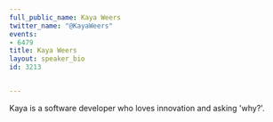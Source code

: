 ---
full_public_name: Kaya Weers
twitter_name: "@KayaWeers"
events:
- 6479
title: Kaya Weers
layout: speaker_bio
id: 3213

---
Kaya is a software developer who loves innovation and asking 'why?'.